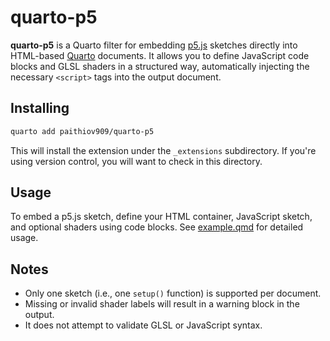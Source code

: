 # quarto-p5

**quarto-p5** is a Quarto filter for embedding [p5.js](https://p5js.org/) sketches directly into HTML-based [Quarto](https://quarto.org/) documents. It allows you to define JavaScript code blocks and GLSL shaders in a structured way, automatically injecting the necessary `<script>` tags into the output document.


## Installing

```bash
quarto add paithiov909/quarto-p5
```
This will install the extension under the `_extensions` subdirectory. If you're using version control, you will want to check in this directory.


## Usage

To embed a p5.js sketch, define your HTML container, JavaScript sketch, and optional shaders using code blocks. See [example.qmd](https://github.com/paithiov909/quarto-p5/blob/main/example.qmd) for detailed usage.


## Notes

- Only one sketch (i.e., one `setup()` function) is supported per document.
- Missing or invalid shader labels will result in a warning block in the output.
- It does not attempt to validate GLSL or JavaScript syntax.

